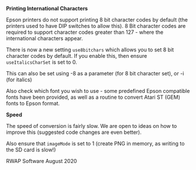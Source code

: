 <b>Printing International Characters</b>

Epson printers do not support printing 8 bit character codes by default (the printers used to have DIP switches to allow this).  8 Bit character codes are required to support character codes greater than 127 - where the international characters appear.

There is now a new setting ``use8bitchars`` which allows you to set 8 bit character codes by default.  If you enable this, then ensure ``useItalicsCharSet`` is set to 0.

This can also be set using -8 as a parameter (for 8 bit character set), or -i (for italics)

Also check which font you wish to use - some predefined Epson compatible fonts have been provided, as well as a routine to convert Atari ST (GEM) fonts to Epson format.


<b>Speed</b>

The speed of conversion is fairly slow.  We are open to ideas on how to improve this (suggested code changes are even better).

Also ensure that ``imageMode`` is set to 1 (create PNG in memory, as writing to the SD card is slow!)


RWAP Software
August 2020
